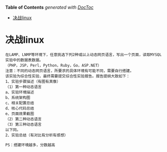 <!-- START doctoc generated TOC please keep comment here to allow auto update -->
<!-- DON'T EDIT THIS SECTION, INSTEAD RE-RUN doctoc TO UPDATE -->
**Table of Contents**  *generated with [DocToc](https://github.com/thlorenz/doctoc)*

- [决战linux](#%E5%86%B3%E6%88%98linux)

<!-- END doctoc generated TOC please keep comment here to allow auto update -->

# 决战linux

```
在LAMP、LNMP等环境下，任意挑选下列2种或以上动态网页语言，写出一个页面，读取MYSQL实验中的数据表数据。
（PHP，JSP，Perl，Python，Ruby，Go，ASP.NET）
注意：不同的动态网页语言，所要求的具体环境有可能不同，需要自行搭建。
该实验为综合性实验，最终需要提交综合性实验报告。报告提纲大致如下：
1、实验步骤描述（有图有真像）
（1）第一种动态语言
a、实验环境描述
b、系统架构图
c、相关配置总结
d、核心代码总结
e、页面效果截图
（2）第二种动态语言
（3）第三种动态语言
以下同。
2、实验总结（有对比有分析有感想）

PS：搭建环境越多，分数越高
```


